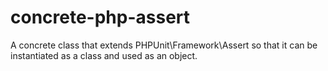 # concrete-php-assert
A concrete class that extends PHPUnit\Framework\Assert so that it can be instantiated as a class and used as an object.
